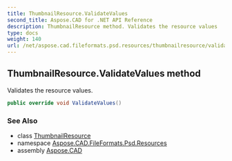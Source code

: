 ```yaml
---
title: ThumbnailResource.ValidateValues
second_title: Aspose.CAD for .NET API Reference
description: ThumbnailResource method. Validates the resource values
type: docs
weight: 140
url: /net/aspose.cad.fileformats.psd.resources/thumbnailresource/validatevalues/
---
```

## ThumbnailResource.ValidateValues method

Validates the resource values.

```csharp
public override void ValidateValues()
```

### See Also

* class [ThumbnailResource](../)
* namespace [Aspose.CAD.FileFormats.Psd.Resources](../../thumbnailresource/)
* assembly [Aspose.CAD](../../../)


